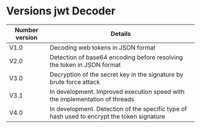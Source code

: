 # Versions jwt Decoder

| Number version | Details |
|---------|----------|
| V1.0    | Decoding web tokens in JSON format |
| V2.0    | Detection of base64 encoding before resolving the token in JSON format |
| V3.0    | Decryption of the secret key in the signature by brute force attack |
| V3.1    | In development. Improved execution speed with the implementation of threads |
| V4.0    | In development. Detection of the specific type of hash used to encrypt the token signature |
